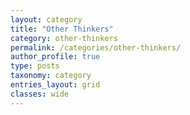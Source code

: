 ```yaml
---
layout: category
title: "Other Thinkers"
category: other-thinkers
permalink: /categories/other-thinkers/
author_profile: true
type: posts
taxonomy: category
entries_layout: grid
classes: wide
---
```


